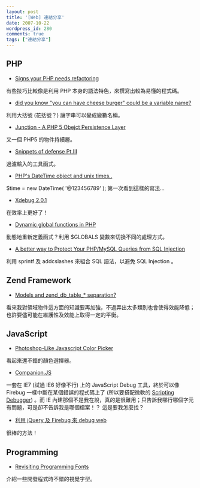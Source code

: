 ```yaml
---
layout: post
title: '[Web] 連結分享'
date: 2007-10-22
wordpress_id: 280
comments: true
tags: ["連結分享"]
---
```


<!--more-->

## PHP

* [Signs your PHP needs refactoring](http://www.soledadpenades.com/2007/06/05/signs-your-php-needs-refactoring/)

有些技巧比較像是利用 PHP 本身的語法特色，來撰寫出較為易懂的程式碼。

* [did you know "you can have cheese burger" could be a variable name?](http://hasin.wordpress.com/2007/10/20/did-you-know-you-can-have-cheese-burger-could-be-a-variable-name/)

利用大括號 (花括號？) 讓字串可以變成變數名稱。

* [Junction - A PHP 5 Obejct Persistence Layer](http://www.webappers.com/2007/10/20/junction-a-php-5-obejct-persistence-layer/)

又一個 PHP5 的物件持續層。

* [Snippets of defense Pt.III](http://www.gnucitizen.org/blog/snippets-of-defense-ptiii)

過濾輸入的工具函式。

* [PHP's DateTime object and unix times..](http://www.rooftopsolutions.nl/article/152)

$time = new DateTime( '@123456789' ); 第一次看到這樣的寫法...

* [Xdebug 2.0.1](http://derickrethans.nl/xdebug_201.php)

在效率上更好了！

* [Dynamic global functions in PHP](http://www.sitepoint.com/blogs/2007/10/21/dynamic-global-functions-in-php/)

動態地重新定義函式？利用 $GLOBALS 變數來切換不同的處理方式。

* [A better way to Protect Your PHP/MySQL Queries from SQL Injection](http://www.whenpenguinsattack.com/2007/10/21/a-better-way-to-protect-your-phpmysql-queries-from-sql-injection/)

利用 sprintf 及 addcslashes 來組合 SQL 語法，以避免 SQL Injection 。



## Zend Framework

* [Models and zend_db_table_* separation?](http://www.nabble.com/Models-and-zend_db_table_*-separation--t4623094s16154.html#a13202749)

看來我對領域物件這方面的知識要再加強，不過弄出太多類別也會使得效能降低；也許要儘可能在維護性及效能上取得一定的平衡。



## JavaScript

* [Photoshop-Like Javascript Color Picker](http://www.webappers.com/2007/10/18/photoshop-like-javascript-color-picker/)

看起來還不錯的顏色選擇器。

* [Companion.JS](http://www.my-debugbar.com/wiki/CompanionJS/HomePage)

一套在 IE7 (試過 IE6 好像不行) 上的 JavaScript Debug 工具，終於可以像 Firebug 一樣中斷在某個錯誤的程式碼上了 (所以要搭配微軟的 [Scripting Debugger](http://www.microsoft.com/downloads/details.aspx?familyid=2f465be0-94fd-4569-b3c4-dffdf19ccd99&amp;displaylang=en)) 。而 IE 內建那個不是我在說，真的是很難用；只告訴我哪行哪個字元有問題，可是卻不告訴我是哪個檔案！？ 這是要我怎麼找？

* [利用 jQuery 及 Firebug 來 debug web](http://blog.ericsk.org/archives/790)

很棒的方法！



## Programming

* [Revisiting Programming Fonts](http://www.codinghorror.com/blog/archives/000969.html)

介紹一些開發程式時不錯的視覺字型。


